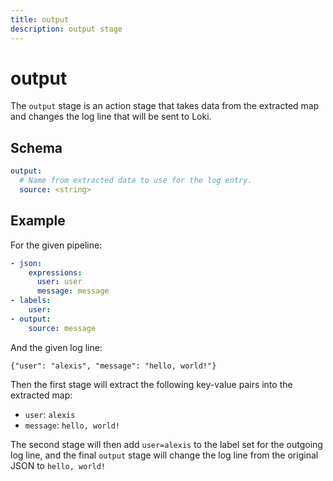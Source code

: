 ```yaml
---
title: output
description: output stage
---
```

# output

The `output` stage is an action stage that takes data from the extracted map and
changes the log line that will be sent to Loki.

## Schema

```yaml
output:
  # Name from extracted data to use for the log entry.
  source: <string>
```

## Example

For the given pipeline:

```yaml
- json:
    expressions:
      user: user
      message: message
- labels:
    user:
- output:
    source: message
```

And the given log line:

```
{"user": "alexis", "message": "hello, world!"}
```

Then the first stage will extract the following key-value pairs into the
extracted map:

- `user`: `alexis`
- `message`: `hello, world!`

The second stage will then add `user=alexis` to the label set for the outgoing
log line, and the final `output` stage will change the log line from the
original JSON to `hello, world!`
